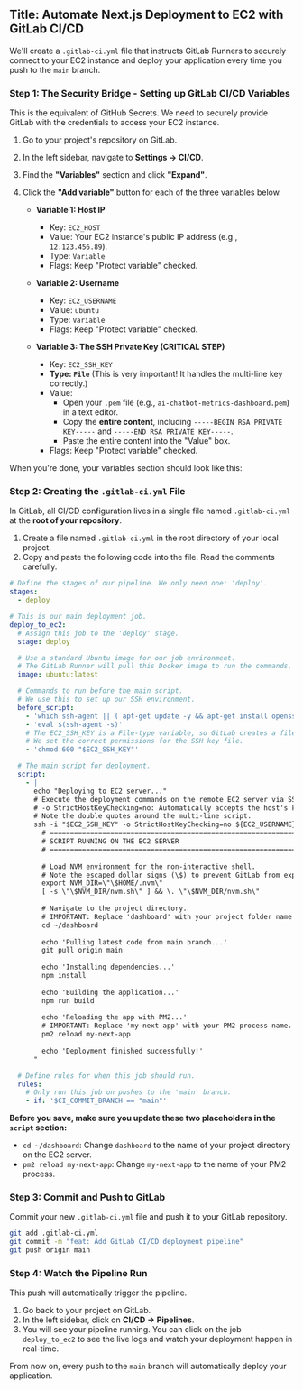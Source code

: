 ## **Title: Automate Next.js Deployment to EC2 with GitLab CI/CD**

We'll create a `.gitlab-ci.yml` file that instructs GitLab Runners to securely connect to your EC2 instance and deploy your application every time you push to the `main` branch.

### **Step 1: The Security Bridge - Setting up GitLab CI/CD Variables**

This is the equivalent of GitHub Secrets. We need to securely provide GitLab with the credentials to access your EC2 instance.

1.  Go to your project's repository on GitLab.
2.  In the left sidebar, navigate to **Settings -> CI/CD**.
3.  Find the **"Variables"** section and click **"Expand"**.
4.  Click the **"Add variable"** button for each of the three variables below.

    *   **Variable 1: Host IP**
        *   Key: `EC2_HOST`
        *   Value: Your EC2 instance's public IP address (e.g., `12.123.456.89`).
        *   Type: `Variable`
        *   Flags: Keep "Protect variable" checked.

    *   **Variable 2: Username**
        *   Key: `EC2_USERNAME`
        *   Value: `ubuntu`
        *   Type: `Variable`
        *   Flags: Keep "Protect variable" checked.

    *   **Variable 3: The SSH Private Key (CRITICAL STEP)**
        *   Key: `EC2_SSH_KEY`
        *   **Type: `File`** (This is very important! It handles the multi-line key correctly.)
        *   Value:
            *   Open your `.pem` file (e.g., `ai-chatbot-metrics-dashboard.pem`) in a text editor.
            *   Copy the **entire content**, including `-----BEGIN RSA PRIVATE KEY-----` and `-----END RSA PRIVATE KEY-----`.
            *   Paste the entire content into the "Value" box.
        *   Flags: Keep "Protect variable" checked.

When you're done, your variables section should look like this:


### **Step 2: Creating the `.gitlab-ci.yml` File**

In GitLab, all CI/CD configuration lives in a single file named `.gitlab-ci.yml` at the **root of your repository**.

1.  Create a file named `.gitlab-ci.yml` in the root directory of your local project.
2.  Copy and paste the following code into the file. Read the comments carefully.

```yaml
# Define the stages of our pipeline. We only need one: 'deploy'.
stages:
  - deploy

# This is our main deployment job.
deploy_to_ec2:
  # Assign this job to the 'deploy' stage.
  stage: deploy

  # Use a standard Ubuntu image for our job environment.
  # The GitLab Runner will pull this Docker image to run the commands.
  image: ubuntu:latest

  # Commands to run before the main script.
  # We use this to set up our SSH environment.
  before_script:
    - 'which ssh-agent || ( apt-get update -y && apt-get install openssh-client -y )'
    - 'eval $(ssh-agent -s)'
    # The EC2_SSH_KEY is a File-type variable, so GitLab creates a file with its path in $EC2_SSH_KEY.
    # We set the correct permissions for the SSH key file.
    - 'chmod 600 "$EC2_SSH_KEY"'

  # The main script for deployment.
  script:
    - |
      echo "Deploying to EC2 server..."
      # Execute the deployment commands on the remote EC2 server via SSH.
      # -o StrictHostKeyChecking=no: Automatically accepts the host's key fingerprint.
      # Note the double quotes around the multi-line script.
      ssh -i "$EC2_SSH_KEY" -o StrictHostKeyChecking=no ${EC2_USERNAME}@${EC2_HOST} "
        # ====================================================================
        # SCRIPT RUNNING ON THE EC2 SERVER
        # ====================================================================
        
        # Load NVM environment for the non-interactive shell.
        # Note the escaped dollar signs (\$) to prevent GitLab from expanding them locally.
        export NVM_DIR=\"\$HOME/.nvm\"
        [ -s \"\$NVM_DIR/nvm.sh\" ] && \. \"\$NVM_DIR/nvm.sh\"
        
        # Navigate to the project directory.
        # IMPORTANT: Replace 'dashboard' with your project folder name on the server.
        cd ~/dashboard
        
        echo 'Pulling latest code from main branch...'
        git pull origin main
        
        echo 'Installing dependencies...'
        npm install
        
        echo 'Building the application...'
        npm run build
        
        echo 'Reloading the app with PM2...'
        # IMPORTANT: Replace 'my-next-app' with your PM2 process name.
        pm2 reload my-next-app
        
        echo 'Deployment finished successfully!'
      "

  # Define rules for when this job should run.
  rules:
    # Only run this job on pushes to the 'main' branch.
    - if: '$CI_COMMIT_BRANCH == "main"'

```

**Before you save, make sure you update these two placeholders in the `script` section:**
*   `cd ~/dashboard`: Change `dashboard` to the name of your project directory on the EC2 server.
*   `pm2 reload my-next-app`: Change `my-next-app` to the name of your PM2 process.

### **Step 3: Commit and Push to GitLab**

Commit your new `.gitlab-ci.yml` file and push it to your GitLab repository.

```bash
git add .gitlab-ci.yml
git commit -m "feat: Add GitLab CI/CD deployment pipeline"
git push origin main
```

### **Step 4: Watch the Pipeline Run**

This push will automatically trigger the pipeline.
1.  Go back to your project on GitLab.
2.  In the left sidebar, click on **CI/CD -> Pipelines**.
3.  You will see your pipeline running. You can click on the job `deploy_to_ec2` to see the live logs and watch your deployment happen in real-time.

From now on, every push to the `main` branch will automatically deploy your application.